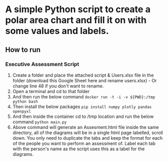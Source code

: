 # A simple Python script to create a polar area chart and fill it on with some values and labels.

## How to run
### Executive Assessment Script
1. Create a folder and place the attached script & Users.xlsx file in the folder (download this Google Sheet here and rename users.xlsx) - Or change line 48 if you don't want to rename.
2. Open a terminal and cd to that folder
3. And then run the below command
`docker run -t -i -v ${PWD}:/tmp python bash`
4. Then install the below packages
`pip install numpy plotly pandas openpyxl`
5. And then inside the container cd to /tmp location and run the below command
`python main.py`
6. Above command will generate an Assesment.html file inside the same directory, all of the diagrams will be in a single html page labelled, scroll down.
You only need to duplicate the tabs and keep the format for each of the people you want to perform an assessment of. Label each tab with the person's name as the script uses this as a label for the diagrams.
